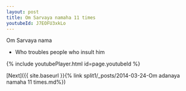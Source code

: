 ```yaml
---
layout: post
title: Om Sarvaya namaha 11 times
youtubeId: J7EOFU3xkLo
---
```

 
 
Om Sarvaya nama 
 
 -  Who troubles people who insult him 
 
  
 
  
 
 
 
 
 
 


{% include youtubePlayer.html id=page.youtubeId %}
 
[Next]({{ site.baseurl }}{% link  split1/_posts/2014-03-24-Om adanaya namaha 11 times.md%})
 
